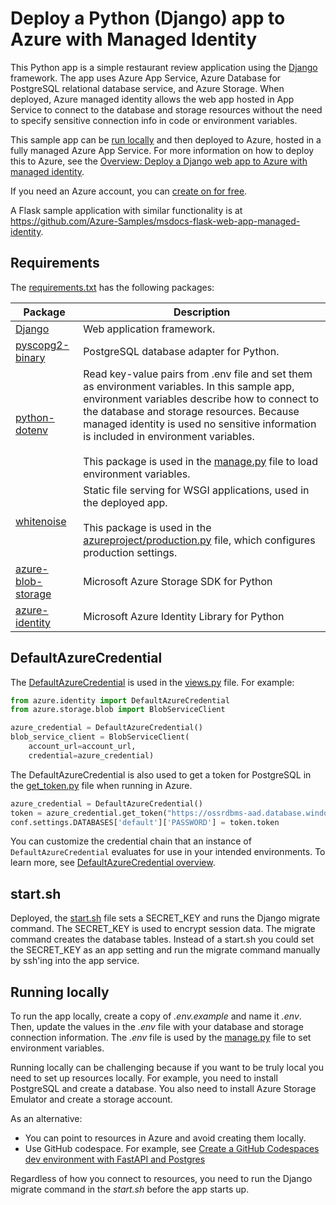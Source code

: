 # Deploy a Python (Django) app to Azure with Managed Identity 

This Python app is a simple restaurant review application using the [Django](https://www.djangoproject.com/) framework. The app uses Azure App Service, Azure Database for PostgreSQL relational database service, and Azure Storage. When deployed, Azure managed identity allows the web app hosted in App Service to connect to the database and storage resources without the need to specify sensitive connection info in code or environment variables.

This sample app can be [run locally](#running-locally) and then deployed to Azure, hosted in a fully managed Azure App Service. For more information on how to deploy this to Azure, see the  [Overview: Deploy a Django web app to Azure with managed identity](https://docs.microsoft.com/azure/developer/python/tutorial-python-managed-identity-user-assigned-cli).

If you need an Azure account, you can [create on for free](https://azure.microsoft.com/free/).

A Flask sample application with similar functionality is at https://github.com/Azure-Samples/msdocs-flask-web-app-managed-identity.

## Requirements

The [requirements.txt](./requirements.txt) has the following packages:

| Package | Description |
| ------- | ----------- |
| [Django](https://pypi.org/project/Django/) | Web application framework. |
| [pyscopg2-binary](https://pypi.org/project/psycopg-binary/) | PostgreSQL database adapter for Python. |
| [python-dotenv](https://pypi.org/project/python-dotenv/) | Read key-value pairs from .env file and set them as environment variables. In this sample app, environment variables describe how to connect to the database and storage resources. Because managed identity is used no sensitive information is included in environment variables. <br><br> This package is used in the [manage.py](./manage.py) file to load environment variables. |
| [whitenoise](https://pypi.org/project/whitenoise/) | Static file serving for WSGI applications, used in the deployed app. <br><br> This package is used in the [azureproject/production.py](./azureproject/production.py) file, which configures production settings. |
| [azure-blob-storage](https://pypi.org/project/azure-storage/) | Microsoft Azure Storage SDK for Python |
| [azure-identity](https://pypi.org/project/azure-identity/) | Microsoft Azure Identity Library for Python |

## DefaultAzureCredential

The [DefaultAzureCredential](https://docs.microsoft.com/python/api/azure-identity/azure.identity.defaultazurecredential) is used in the [views.py](./restaurant_review/views.py) file. For example:

```python
from azure.identity import DefaultAzureCredential
from azure.storage.blob import BlobServiceClient

azure_credential = DefaultAzureCredential()
blob_service_client = BlobServiceClient(
    account_url=account_url,
    credential=azure_credential)
```

The DefaultAzureCredential is also used to get a token for PostgreSQL in the [get_token.py](./azureproject/get_token.py) file when running in Azure.

```python
azure_credential = DefaultAzureCredential()
token = azure_credential.get_token("https://ossrdbms-aad.database.windows.net")
conf.settings.DATABASES['default']['PASSWORD'] = token.token
```

You can customize the credential chain that an instance of `DefaultAzureCredential` evaluates for use in your intended environments. To learn more, see [DefaultAzureCredential overview](https://learn.microsoft.com/azure/developer/python/sdk/authentication/credential-chains?tabs=dac#defaultazurecredential-overview).

## start.sh

Deployed, the [start.sh](start.sh) file sets a SECRET_KEY and runs the Django migrate command. The SECRET_KEY is used to encrypt session data. The migrate command creates the database tables. Instead of a start.sh you could set the SECRET_KEY as an app setting and run the migrate command manually by ssh'ing into the app service.

## Running locally

To run the app locally, create a copy of *.env.example* and name it *.env*. Then, update the values in the *.env* file with your database and storage connection information. The *.env* file is used by the [manage.py](./manage.py) file to set environment variables.

Running locally can be challenging because if you want to be truly local you need to set up resources locally. For example, you need to install PostgreSQL and create a database. You also need to install Azure Storage Emulator and create a storage account.

As an alternative:

* You can point to resources in Azure and avoid creating them locally.
* Use GitHub codespace. For example, see [Create a GitHub Codespaces dev environment with FastAPI and Postgres](https://learn.microsoft.com/azure/developer/python/configure-python-web-app-codespaces)

Regardless of how you connect to resources, you need to run the Django migrate command in the *start.sh* before the app starts up.